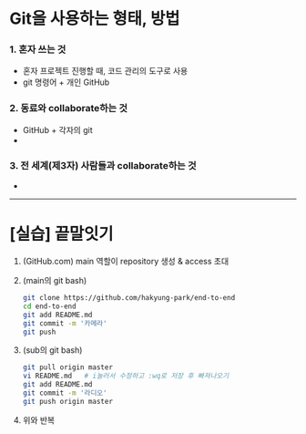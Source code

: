 # Git을 사용하는 형태, 방법

### 1. 혼자 쓰는 것

- 혼자 프로젝트 진행할 때, 코드 관리의 도구로 사용
- git 명령어 + 개인 GitHub 

### 2. 동료와 collaborate하는 것

- GitHub + 각자의 git 
- 

### 3. 전 세계(제3자) 사람들과 collaborate하는 것

- 

---

# [실습] 끝말잇기

1. (GitHub.com) main 역할이  repository 생성 & access 초대

2. (main의 git bash)

   ```bash
   git clone https://github.com/hakyung-park/end-to-end
   cd end-to-end
   git add README.md
   git commit -m '카메라'
   git push
   ```

3. (sub의 git bash)

   ```bash
   git pull origin master
   vi README.md   # i눌러서 수정하고 :wq로 저장 후 빠져나오기
   git add README.md
   git commit -m '라디오'
   git push origin master
   ```

4. 위와 반복 

